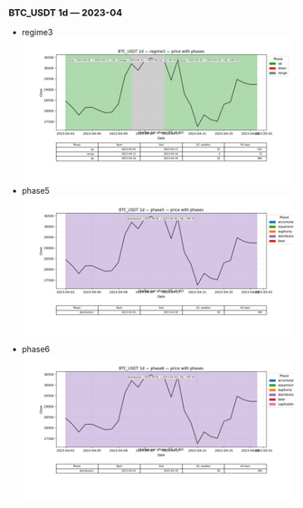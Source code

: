 ### BTC_USDT 1d — 2023-04

- regime3
![BTC_USDT_1d_regime3_2023-04_phase_price.png](outputs/fourier/phase_monthly/BTC_USDT/1d/2023/2023-04/BTC_USDT_1d_regime3_2023-04_phase_price.png)
- phase5
![BTC_USDT_1d_phase5_2023-04_phase_price.png](outputs/fourier/phase_monthly/BTC_USDT/1d/2023/2023-04/BTC_USDT_1d_phase5_2023-04_phase_price.png)
- phase6
![BTC_USDT_1d_phase6_2023-04_phase_price.png](outputs/fourier/phase_monthly/BTC_USDT/1d/2023/2023-04/BTC_USDT_1d_phase6_2023-04_phase_price.png)